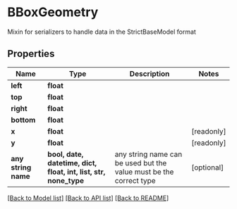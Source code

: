 # BBoxGeometry

Mixin for serializers to handle data in the StrictBaseModel format

## Properties
Name | Type | Description | Notes
------------ | ------------- | ------------- | -------------
**left** | **float** |  | 
**top** | **float** |  | 
**right** | **float** |  | 
**bottom** | **float** |  | 
**x** | **float** |  | [readonly] 
**y** | **float** |  | [readonly] 
**any string name** | **bool, date, datetime, dict, float, int, list, str, none_type** | any string name can be used but the value must be the correct type | [optional]

[[Back to Model list]](../README.md#documentation-for-models) [[Back to API list]](../README.md#documentation-for-api-endpoints) [[Back to README]](../README.md)


